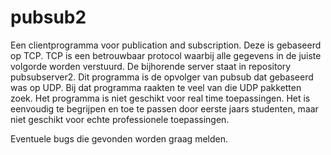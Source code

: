 # pubsub2
Een clientprogramma voor publication and subscription. Deze is gebaseerd op TCP. TCP is een betrouwbaar protocol waarbij alle gegevens in de juiste volgorde worden verstuurd.
De bijhorende server staat in repository pubsubserver2.
Dit programma is de opvolger van pubsub dat gebaseerd was op UDP. Bij dat programma raakten te veel van die UDP pakketten zoek. 
Het programma is niet geschikt voor real time toepassingen. Het is eenvoudig te begrijpen en toe te passen door eerste jaars studenten, maar niet geschikt voor echte professionele toepassingen. 

Eventuele bugs die gevonden worden graag melden. 
